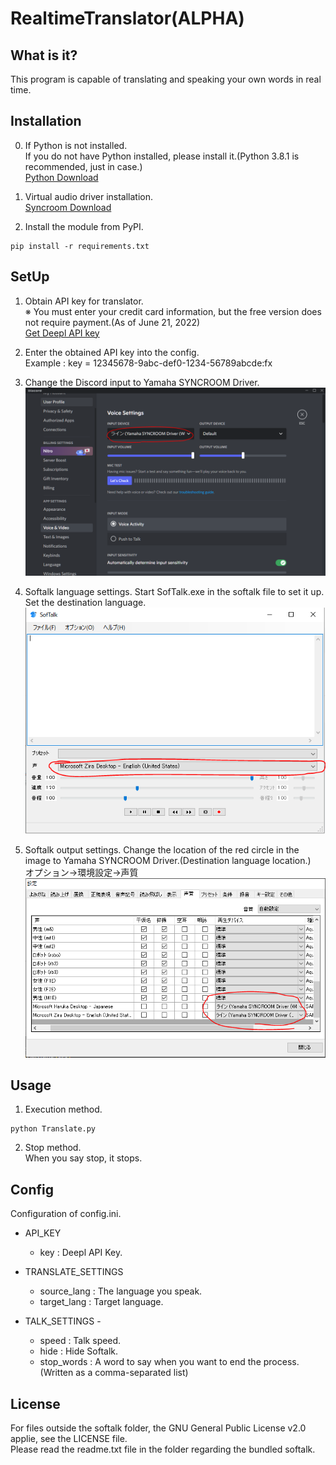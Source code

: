 # RealtimeTranslator(ALPHA)


## What is it?
This program is capable of translating and speaking your own words in real time.


## Installation
0. If Python is not installed.  
If you do not have Python installed, please install it.(Python 3.8.1 is recommended, just in case.)  
[Python Download](https://www.python.org/downloads/release/python-381/)


1. Virtual audio driver installation.  
[Syncroom Download](https://syncroom.yamaha.com/play/dl/)


2. Install the module from PyPI.
```
pip install -r requirements.txt
```


## SetUp
1. Obtain API key for translator.  
※ You must enter your credit card information, but the free version does not require payment.(As of June 21, 2022)    
[Get Deepl API key](https://www.deepl.com/pro-api?cta=header-pro-api)


2. Enter the obtained API key into the config.  
Example : key = 12345678-9abc-def0-1234-56789abcde:fx


3. Change the Discord input to Yamaha SYNCROOM Driver.  
![Discord](./img/discord.png)


4. Softalk language settings.
Start SofTalk.exe in the softalk file to set it up.  
Set the destination language.  
![Softalk](./img/softalk.png)


5. Softalk output settings.
Change the location of the red circle in the image to Yamaha SYNCROOM Driver.(Destination language location.)  
オプション->環境設定->声質  
![Softalk](./img/setting.png)


## Usage
1. Execution method.  
```
python Translate.py
```


2. Stop method.  
When you say stop, it stops.


## Config
Configuration of config.ini.  
- API_KEY
  - key 		  : 	Deepl API Key.

- TRANSLATE_SETTINGS
  - source_lang 	: 	The language you speak.
  - target_lang	:	Target language.

- TALK_SETTINGS -
  - speed		:	Talk speed.
  - hide		:	Hide Softalk.
  - stop_words : A word to say when you want to end the process.  
  (Written as a comma-separated list)


## License
For files outside the softalk folder, the GNU General Public License v2.0 applie, see the LICENSE file.  
Please read the readme.txt file in the folder regarding the bundled softalk.
